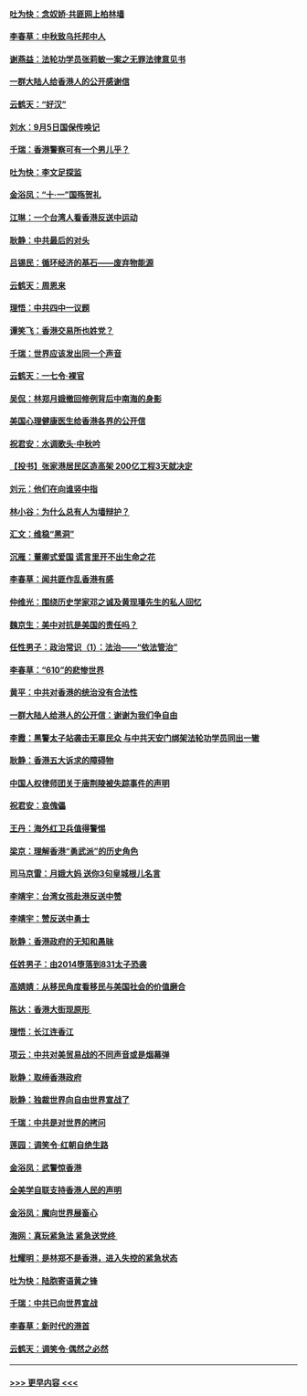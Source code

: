 #### [吐为快：念奴娇‧共匪网上柏林墙](../pages/nsc993/n11519122.md?t=09132200) 
#### [李春草：中秋致乌托邦中人](../pages/nsc993/n11518776.md?t=09132200) 
#### [谢燕益：法轮功学员张莉敏一案之无罪法律意见书](../pages/nsc993/n11517600.md?t=09132200) 
#### [一群大陆人给香港人的公开感谢信](../pages/nsc993/n11514797.md?t=09132200) 
#### [云鹤天：“好汉”](../pages/nsc993/n11513536.md?t=09132200) 
#### [刘水：9月5日国保传唤记](../pages/nsc993/n11513460.md?t=09132200) 
#### [千瑞：香港警察可有一个男儿乎？](../pages/nsc993/n11513109.md?t=09132200) 
#### [吐为快：李文足探监](../pages/nsc993/n11509622.md?t=09132200) 
#### [金浴凤：“十‧一”国殇贺礼](../pages/nsc993/n11509593.md?t=09132200) 
#### [江琳：一个台湾人看香港反送中运动](../pages/nsc993/n11509211.md?t=09132200) 
#### [耿静：中共最后的对头](../pages/nsc993/n11508308.md?t=09132200) 
#### [吕锡民：循环经济的基石——废弃物能源](../pages/nsc993/n11508212.md?t=09132200) 
#### [云鹤天：周恩来](../pages/nsc993/n11508055.md?t=09132200) 
#### [理悟：中共四中一议题](../pages/nsc993/n11507782.md?t=09132200) 
#### [谭笑飞：香港交易所也姓党？](../pages/nsc993/n11507753.md?t=09132200) 
#### [千瑞：世界应该发出同一个声音](../pages/nsc993/n11507290.md?t=09132200) 
#### [云鹤天：一七令‧裸官](../pages/nsc993/n11507177.md?t=09132200) 
#### [吴侃：林郑月娥撤回修例背后中南海的身影](../pages/nsc993/n11506876.md?t=09132200) 
#### [美国心理健康医生给香港各界的公开信](../pages/nsc993/n11506809.md?t=09132200) 
#### [祝君安：水调歌头‧中秋吟](../pages/nsc993/n11506758.md?t=09132200) 
#### [【投书】张家港居民区造高架 200亿工程3天就决定](../pages/nsc993/n11506682.md?t=09132200) 
#### [刘元：他们在向谁竖中指](../pages/nsc993/n11505384.md?t=09132200) 
#### [林小谷：为什么总有人为墙辩护？](../pages/nsc993/n11505226.md?t=09132200) 
#### [汇文：维稳“黑洞”](../pages/nsc993/n11504347.md?t=09132200) 
#### [沉雁：董卿式爱国 谎言里开不出生命之花](../pages/nsc993/n11503215.md?t=09132200) 
#### [李春草：闻共匪作乱香港有感](../pages/nsc993/n11503072.md?t=09132200) 
#### [仲维光：围绕历史学家邓之诚及黄现璠先生的私人回忆](../pages/nsc993/n11501330.md?t=09132200) 
#### [魏京生：美中对抗是美国的责任吗？](../pages/nsc993/n11500723.md?t=09132200) 
#### [任性男子：政治常识（1）：法治——“依法管治”](../pages/nsc993/n11500791.md?t=09132200) 
#### [李春草：“610”的悲惨世界](../pages/nsc993/n11501141.md?t=09132200) 
#### [黄平：中共对香港的统治没有合法性](../pages/nsc993/n11499473.md?t=09132200) 
#### [一群大陆人给港人的公开信：谢谢为我们争自由](../pages/nsc993/n11500402.md?t=09132200) 
#### [李霞：黑警太子站袭击无辜民众 与中共天安门绑架法轮功学员同出一辙](../pages/nsc993/n11499805.md?t=09132200) 
#### [耿静：香港五大诉求的障碍物](../pages/nsc993/n11497578.md?t=09132200) 
#### [中国人权律师团关于唐荆陵被失踪事件的声明](../pages/nsc993/n11500014.md?t=09132200) 
#### [祝君安：哀傀儡](../pages/nsc993/n11499776.md?t=09132200) 
#### [王丹：海外红卫兵值得警惕](../pages/nsc993/n11498138.md?t=09132200) 
#### [梁京：理解香港“勇武派”的历史角色](../pages/nsc993/n11498006.md?t=09132200) 
#### [司马京雷：月娥大妈  送你3句皇城根儿名言](../pages/nsc993/n11497885.md?t=09132200) 
#### [李靖宇：台湾女孩赴港反送中赞](../pages/nsc993/n11497721.md?t=09132200) 
#### [李靖宇：赞反送中勇士](../pages/nsc993/n11497452.md?t=09132200) 
#### [耿静：香港政府的无知和愚昧](../pages/nsc993/n11494238.md?t=09132200) 
#### [任姓男子：由2014堕落到831太子恐袭](../pages/nsc993/n11496683.md?t=09132200) 
#### [高婧婧：从移民角度看移民与美国社会的价值磨合](../pages/nsc993/n11495757.md?t=09132200) 
#### [陈达：香港大街现原形 ](../pages/nsc993/n11495441.md?t=09132200) 
#### [理悟：长江连香江](../pages/nsc993/n11495377.md?t=09132200) 
#### [项云：中共对美贸易战的不同声音或是烟幕弹](../pages/nsc993/n11494929.md?t=09132200) 
#### [耿静：取缔香港政府](../pages/nsc993/n11494218.md?t=09132200) 
#### [耿静：独裁世界向自由世界宣战了](../pages/nsc993/n11494190.md?t=09132200) 
#### [千瑞：中共是对世界的拷问](../pages/nsc993/n11493021.md?t=09132200) 
#### [莲园：调笑令‧红朝自绝生路](../pages/nsc993/n11493011.md?t=09132200) 
#### [金浴凤：武警惊香港](../pages/nsc993/n11492994.md?t=09132200) 
#### [全美学自联支持香港人民的声明](../pages/nsc993/n11492630.md?t=09132200) 
#### [金浴凤：魔向世界展畜心](../pages/nsc993/n11492599.md?t=09132200) 
#### [海网：真玩紧急法 紧急送党终 ](../pages/nsc993/n11492535.md?t=09132200) 
#### [杜耀明：是林郑不是香港，进入失控的紧急状态](../pages/nsc993/n11491420.md?t=09132200) 
#### [吐为快：陆胞寄语黄之锋](../pages/nsc993/n11491117.md?t=09132200) 
#### [千瑞：中共已向世界宣战](../pages/nsc993/n11490123.md?t=09132200) 
#### [李春草：新时代的港首](../pages/nsc993/n11489864.md?t=09132200) 
#### [云鹤天：调笑令·偶然之必然](../pages/nsc993/n11489701.md?t=09132200) 

----
#### [ >>> 更早内容 <<< ](../indexes/nsc993-earlier.md)
